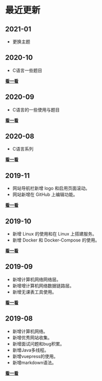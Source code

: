 #  最近更新

## 2021-01

+ 更换主题

## 2020-10
+ C语言一些题目

[**看一看**](/changelog/2020-10.html)

## 2020-09
+ C语言的一些使用与题目

[**看一看**](/changelog/2020-09.html)

## 2020-08
+ C语言系列

[**看一看**](/changelog/2020-08.html)

## 2019-11
+ 网站导航栏新增 logo 和启用页面滚动。
+ 网站新增在 GitHub 上编辑功能。

[**看一看**](/changelog/2019-11.html)

## 2019-10
+ 新增 Linux 的使用和在 Linux 上搭建服务。
+ 新增 Docker 和 Docker-Compose 的使用。

[**看一看**](/changelog/2019-10.html)

## 2019-09
+ 新增计算机网络网络层。
+ 新增增计算机网络数据链路层。
+ 新增无课表工具使用。

[**看一看**](/changelog/2019-09.html)

## 2019-08
+ 新增计算机网络。
+ 新增优秀网站收集。
+ 新增面试问题和bug积累。
+ 新增Java多线程。
+ 新增vuepress的使用。
+ 新增markdown语法。

[**看一看**](/changelog/2019-08.html)
